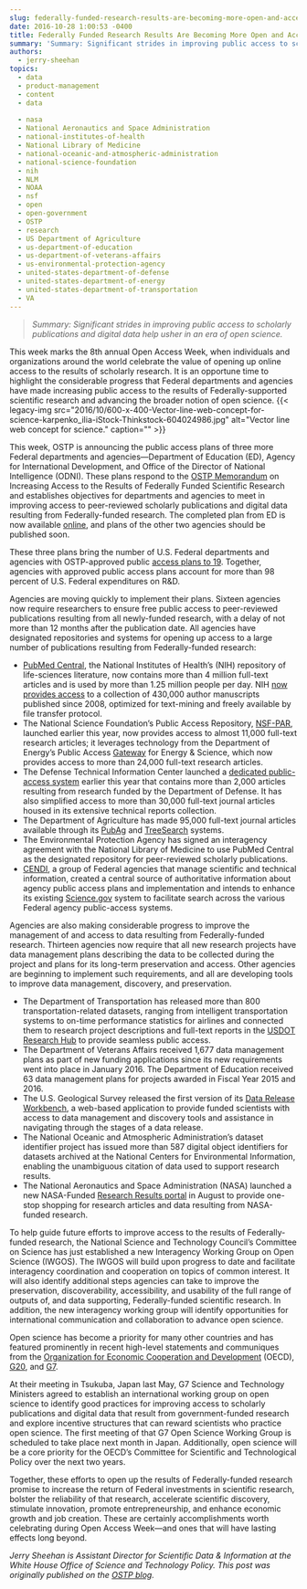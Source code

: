 ```yaml
---
slug: federally-funded-research-results-are-becoming-more-open-and-accessible
date: 2016-10-28 1:00:53 -0400
title: Federally Funded Research Results Are Becoming More Open and Accessible
summary: 'Summary: Significant strides in improving public access to scholarly publications and digital data help usher in an era of open science. This week marks the 8th annual Open Access Week, when individuals and organizations around the world celebrate the value of opening up online access to the results of scholarly research. It is an opportune'
authors:
  - jerry-sheehan
topics:
  - data
  - product-management
  - content
  - data
  
  - nasa
  - National Aeronautics and Space Administration
  - national-institutes-of-health
  - National Library of Medicine
  - national-oceanic-and-atmospheric-administration
  - national-science-foundation
  - nih
  - NLM
  - NOAA
  - nsf
  - open
  - open-government
  - OSTP
  - research
  - US Department of Agriculture
  - us-department-of-education
  - us-department-of-veterans-affairs
  - us-environmental-protection-agency
  - united-states-department-of-defense
  - united-states-department-of-energy
  - united-states-department-of-transportation
  - VA
---
```


> _Summary: Significant strides in improving public access to scholarly publications and digital data help usher in an era of open science._

This week marks the 8th annual Open Access Week, when individuals and organizations around the world celebrate the value of opening up online access to the results of scholarly research. It is an opportune time to highlight the considerable progress that Federal departments and agencies have made increasing public access to the results of Federally-supported scientific research and advancing the broader notion of open science. {{< legacy-img src="2016/10/600-x-400-Vector-line-web-concept-for-science-karpenko_ilia-iStock-Thinkstock-604024986.jpg" alt="Vector line web concept for science." caption="" >}} 

This week, OSTP is announcing the public access plans of three more Federal departments and agencies—Department of Education (ED), Agency for International Development, and Office of the Director of National Intelligence (ODNI). These plans respond to the <a href="https://www.whitehouse.gov/sites/default/files/microsites/ostp/ostp_public_access_memo_2013.pdf" target="_blank">OSTP Memorandum</a> on Increasing Access to the Results of Federally Funded Scientific Research and establishes objectives for departments and agencies to meet in improving access to peer-reviewed scholarly publications and digital data resulting from Federally-funded research. The completed plan from ED is now available <a href="https://ies.ed.gov/funding/pdf/EDPlanPolicyDevelopmentGuidanceforPublicAccess.pdf" target="_blank">online</a>, and plans of the other two agencies should be published soon.

These three plans bring the number of U.S. Federal departments and agencies with OSTP-approved public <a href="https://cendi.gov/projects/Public_Access_Plans_US_Fed_Agencies.html" target="_blank">access plans to 19</a>. Together, agencies with approved public access plans account for more than 98 percent of U.S. Federal expenditures on R&D.

Agencies are moving quickly to implement their plans. Sixteen agencies now require researchers to ensure free public access to peer-reviewed publications resulting from all newly-funded research, with a delay of not more than 12 months after the publication date. All agencies have designated repositories and systems for opening up access to a large number of publications resulting from Federally-funded research:

  * <a href="https://www.ncbi.nlm.nih.gov/pmc/" target="_blank">PubMed Central</a>, the National Institutes of Health’s (NIH) repository of life-sciences literature, now contains more than 4 million full-text articles and is used by more than 1.25 million people per day. NIH <a href="http://www.ncbi.nlm.nih.gov/pmc/about/mscollection/" target="_blank">now provides access</a> to a collection of 430,000 author manuscripts published since 2008, optimized for text-mining and freely available by file transfer protocol.
  * The National Science Foundation’s Public Access Repository, <a href="http://par.nsf.gov/" target="_blank">NSF-PAR</a>, launched earlier this year, now provides access to almost 11,000 full-text research articles; it leverages technology from the Department of Energy’s Public Access <a href="http://www.osti.gov/pages/" target="_blank">Gateway</a> for Energy & Science, which now provides access to more than 24,000 full-text research articles.
  * The Defense Technical Information Center launched a <a href="http://www.dtic.mil/dtic/search/tr/journal.html" target="_blank">dedicated public-access system</a> earlier this year that contains more than 2,000 articles resulting from research funded by the Department of Defense. It has also simplified access to more than 30,000 full-text journal articles housed in its extensive technical reports collection.
  * The Department of Agriculture has made 95,000 full-text journal articles available through its <a href="https://pubag.nal.usda.gov/pubag/home.xhtml" target="_blank">PubAg</a> and <a href="http://www.treesearch.fs.fed.us/" target="_blank">TreeSearch</a> systems.
  * The Environmental Protection Agency has signed an interagency agreement with the National Library of Medicine to use PubMed Central as the designated repository for peer-reviewed scholarly publications.
  * <a href="https://cendi.gov/" target="_blank">CENDI</a>, a group of Federal agencies that manage scientific and technical information, created a central source of authoritative information about agency public access plans and implementation and intends to enhance its existing <a href="http://www.science.gov/" target="_blank">Science.gov</a> system to facilitate search across the various Federal agency public-access systems.

Agencies are also making considerable progress to improve the management of and access to data resulting from Federally-funded research. Thirteen agencies now require that all new research projects have data management plans describing the data to be collected during the project and plans for its long-term preservation and access. Other agencies are beginning to implement such requirements, and all are developing tools to improve data management, discovery, and preservation.

  * The Department of Transportation has released more than 800 transportation-related datasets, ranging from intelligent transportation systems to on-time performance statistics for airlines and connected them to research project descriptions and full-text reports in the <a href="http://ntlsearch.bts.gov/researchhub/index.do" target="_blank">USDOT Research Hub</a>‎  to provide seamless public access.
  * The Department of Veterans Affairs received 1,677 data management plans as part of new funding applications since its new requirements went into place in January 2016. The Department of Education received 63 data management plans for projects awarded in Fiscal Year 2015 and 2016.
  * The U.S. Geological Survey released the first version of its <a href="https://data.usgs.gov/datarelease/pages/login" target="_blank">Data Release Workbench</a>, a web-based application to provide funded scientists with access to data management and discovery tools and assistance in navigating through the stages of a data release.
  * The National Oceanic and Atmospheric Administration’s dataset identifier project has issued more than 587 digital object identifiers for datasets archived at the National Centers for Environmental Information, enabling the unambiguous citation of data used to support research results.
  * The National Aeronautics and Space Administration (NASA) launched a new NASA-Funded <a href="http://www.nasa.gov/open/researchaccess" target="_blank">Research Results portal</a> in August to provide one-stop shopping for research articles and data resulting from NASA-funded research.

To help guide future efforts to improve access to the results of Federally-funded research, the National Science and Technology Council’s Committee on Science has just established a new Interagency Working Group on Open Science (IWGOS). The IWGOS will build upon progress to date and facilitate interagency coordination and cooperation on topics of common interest. It will also identify additional steps agencies can take to improve the preservation, discoverability, accessibility, and usability of the full range of outputs of, and data supporting, Federally-funded scientific research. In addition, the new interagency working group will identify opportunities for international communication and collaboration to advance open science.

Open science has become a priority for many other countries and has featured prominently in recent high-level statements and communiques from the <a href="http://www.oecd.org/sti/daejeon-declaration-2015.htm" target="_blank">Organization for Economic Cooperation and Development</a> (OECD), <a href="http://www.g20.org/English/Dynamic/201609/t20160906_3396.html" target="_blank">G20</a>, and <a href="http://www8.cao.go.jp/cstp/kokusaiteki/g7_2016/20160517communique.pdf" target="_blank">G7</a>.

At their meeting in Tsukuba, Japan last May, G7 Science and Technology Ministers agreed to establish an international working group on open science to identify good practices for improving access to scholarly publications and digital data that result from government-funded research and explore incentive structures that can reward scientists who practice open science. The first meeting of that G7 Open Science Working Group is scheduled to take place next month in Japan. Additionally, open science will be a core priority for the OECD’s Committee for Scientific and Technological Policy over the next two years.

Together, these efforts to open up the results of Federally-funded research promise to increase the return of Federal investments in scientific research, bolster the reliability of that research, accelerate scientific discovery, stimulate innovation, promote entrepreneurship, and enhance economic growth and job creation. These are certainly accomplishments worth celebrating during Open Access Week—and ones that will have lasting effects long beyond.

 _Jerry Sheehan is Assistant Director for Scientific Data & Information at the White House Office of Science and Technology Policy._
_This post was originally published on the [OSTP blog](https://www.whitehouse.gov/administration/eop/ostp/blog)._